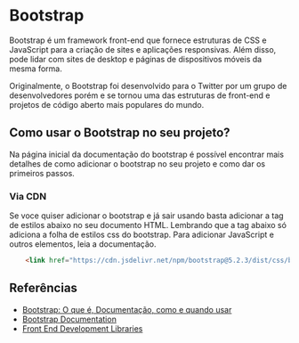 # Bootstrap

Bootstrap é um framework front-end que fornece estruturas de CSS e JavaScript para a criação de sites e aplicações responsivas. Além disso, pode lidar com sites de desktop e páginas de dispositivos móveis da mesma forma.

Originalmente, o Bootstrap foi desenvolvido para o Twitter por um grupo de desenvolvedores porém e se tornou uma das estruturas de front-end e projetos de código aberto mais populares do mundo.


## Como usar o Bootstrap no seu projeto?

Na página inicial da documentação do bootstrap é possível encontrar mais detalhes de como adicionar o bootstrap no seu projeto e como dar os primeiros passos. 

### Via CDN

Se voce quiser adicionar o bootstrap e já sair usando basta adicionar a tag de estilos abaixo no seu documento HTML. Lembrando que a tag abaixo só adiciona a folha de estilos css do bootstrap. Para adicionar JavaScript e outros elementos, leia a documentação.

```html
    <link href="https://cdn.jsdelivr.net/npm/bootstrap@5.2.3/dist/css/bootstrap.min.css" rel="stylesheet" integrity="sha384-rbsA2VBKQhggwzxH7pPCaAqO46MgnOM80zW1RWuH61DGLwZJEdK2Kadq2F9CUG65" crossorigin="anonymous">
```


## Referências

* [Bootstrap: O que é, Documentação, como e quando usar](https://www.alura.com.br/artigos/bootstrap#bootstrap:-o-que-e?)
* [Bootstrap Documentation](https://getbootstrap.com/)
* [Front End Development Libraries](https://www.freecodecamp.org/learn/front-end-development-libraries/)


